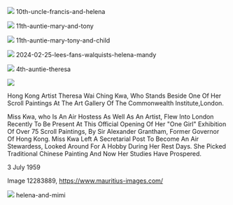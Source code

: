 
![](./images/10th-uncle-francis-and-helena.jpg)
10th-uncle-francis-and-helena

![](./images/11th-auntie-mary-and-tony.jpg)
11th-auntie-mary-and-tony

![](./images/11th-auntie-mary-tony-and-child.jpg)
11th-auntie-mary-tony-and-child

![](./images/2024-02-25-lees-fans-walquists-helena-mandy.jpg)
2024-02-25-lees-fans-walquists-helena-mandy

![](./images/4th-auntie-theresa.jpg)
4th-auntie-theresa

![](./images/1959-07-03-theresa-wai-ching-kwa-london-scroll-painting.jpg)

Hong Kong Artist Theresa Wai Ching Kwa, Who Stands Beside One Of Her Scroll Paintings At The Art Gallery Of The Commonwealth Institute,London.

Miss Kwa, who Is An Air Hostess As Well As An Artist, Flew Into London Recently To Be Present At This Official Opening Of Her "One Girl" Exhibition Of Over 75 Scroll Paintings, By Sir Alexander Grantham, Former Governor Of Hong Kong. Miss Kwa Left A Secretarial Post To Become An Air Stewardess, Looked Around For A Hobby During Her Rest Days. She Picked Traditional Chinese Painting And Now Her Studies Have Prospered.

3 July 1959

Image 12283889, https://www.mauritius-images.com/

![](./images/helena-and-mimi.jpg)
helena-and-mimi
